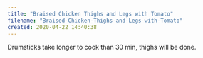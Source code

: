 ```yaml
---
title: "Braised Chicken Thighs and Legs with Tomato"
filename: "Braised-Chicken-Thighs-and-Legs-with-Tomato"
created: 2020-04-22 14:40:38
---
```

Drumsticks take longer to cook than 30 min, thighs will be done.
